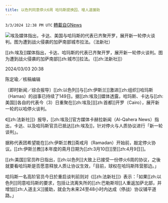 ```yaml
---
title: 以色列同意停火6周 哈玛斯提换囚、增人道援助
---
```

`3/3/2024 12:38 PM UTC` [轉載自GNews](https://gnews.org/articles/2361159)

![埃及媒体指出，卡达、美国与​​哈玛斯的代表已齐聚开罗，展开新一轮停火谈判。图为遭到战火侵袭的加萨南部城市拉法。（法新社）](https://img.ltn.com.tw/Upload/news/600/2024/03/03/phpamOG7X.jpg "埃及媒体指出，卡达、美国与​​哈玛斯的代表已齐聚开罗，展开新一轮停火谈判。图为遭到战火侵袭的加萨南部城市拉法。（法新社）")

[[zh:埃及]]媒体指出，卡达、​​​​​哈玛斯的代表已齐聚开罗，展开新一轮停火谈判。图为遭到战火侵袭的加萨南部[[zh:城市]]拉法。（[[zh:法新社]]）

2024/03/03 20:38

陈定瑜／核稿编辑

〔即时新闻／综合报导〕[[zh:以色列]]与[[zh:伊斯兰]]激进[[zh:组织]]哈玛斯（Hamas）的战事已持续了149日。据[[zh:埃及]]媒体透露，哈玛斯、卡达与[[zh:美国]]各自的代表今（3）日重聚在[[zh:埃及]][[zh:首都]]开罗（Cairo），展开新一轮的以哈停火谈判。

《[[zh:法新社]]》报导，[[zh:埃及]]官方媒体卡赫拉新闻（Al-Qahera News）指出，卡达、​​​​​​​​以及哈玛斯官员已抵达[[zh:埃及]]，针对停火与人质协议进行「新一轮谈判」。

据称代表团希望能在[[zh:伊斯兰教]]斋戒月（Ramadan）开始前，敲定停火协议。[[zh:伊斯兰教]]本年度的斋月日期为[[zh:3月10日]]至[[zh:4月9日]]。

[[zh:美国]]官员昨日指出，[[zh:以色列]]大致上已接受一份停火6周的协议，之後就要看哈玛斯是否愿意释放人质让协议生效，「目前，球权在哈玛斯阵营那边。」

哈玛斯一名高阶官员今日於重启谈判前则对《[[zh:法新社]]》表示：「如果[[zh:以色列]]同意哈玛斯的要求，包括让流离失所的[[zh:巴勒斯坦]]人重返加萨北部，并增加[[zh:人道主义]]援助，就会为未来24至48小时内达成（停战）协议铺平道路。」
